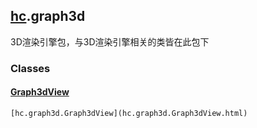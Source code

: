 
[hc](hc.html).graph3d
---------------------

3D渲染引擎包，与3D渲染引擎相关的类皆在此包下

### Classes

#### [Graph3dView](ht.graph3d.Graph3dView.html)

`[hc.graph3d.Graph3dView](hc.graph3d.Graph3dView.html)`

